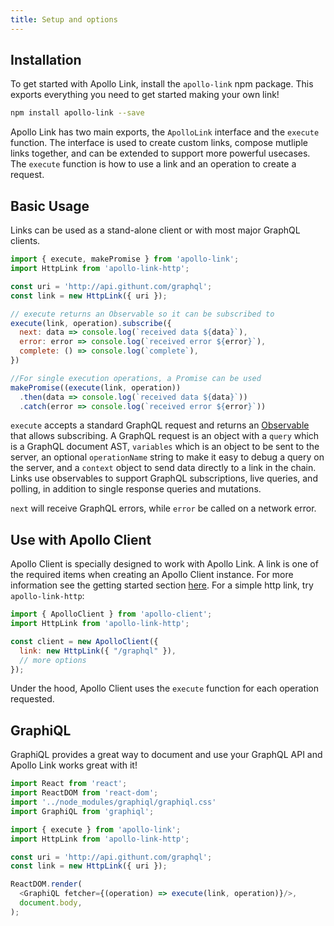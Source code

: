 ```yaml
---
title: Setup and options
---
```

<h2 id="installation">Installation</h2>

To get started with Apollo Link, install the `apollo-link` npm package. This exports everything you need to get started making your own link!

```bash
npm install apollo-link --save
```

Apollo Link has two main exports, the `ApolloLink` interface and the `execute` function. The interface is used to create custom links, compose mutliple links together, and can be extended to support more powerful usecases. The `execute` function is how to use a link and an operation to create a request.

<h2 id="basic-usage">Basic Usage</h2>

Links can be used as a stand-alone client or with most major GraphQL clients.

```js
import { execute, makePromise } from 'apollo-link';
import HttpLink from 'apollo-link-http';

const uri = 'http://api.githunt.com/graphql';
const link = new HttpLink({ uri });

// execute returns an Observable so it can be subscribed to
execute(link, operation).subscribe({
  next: data => console.log(`received data ${data}`),
  error: error => console.log(`received error ${error}`),
  complete: () => console.log(`complete`),
})

//For single execution operations, a Promise can be used
makePromise((execute(link, operation))
  .then(data => console.log(`received data ${data}`))
  .catch(error => console.log(`received error ${error}`))
```

`execute` accepts a standard GraphQL request and returns an [Observable](https://github.com/tc39/proposal-observable) that allows subscribing. A GraphQL request is an object with a `query` which is a GraphQL document AST, `variables` which is an object to be sent to the server, an optional `operationName` string to make it easy to debug a query on the server, and a `context` object to send data directly to a link in the chain.
Links use observables to support GraphQL subscriptions, live queries, and polling, in addition to single response queries and mutations.

`next` will receive GraphQL errors, while `error` be called on a network error.

<h2 id="apollo-client">Use with Apollo Client</h2>

Apollo Client is specially designed to work with Apollo Link. A link is one of the required items when creating an Apollo Client instance. For more information see the getting started section [here](/core/apollo-client-api.html#constructor). For a simple http link, try `apollo-link-http`:

```js
import { ApolloClient } from 'apollo-client';
import HttpLink from 'apollo-link-http';

const client = new ApolloClient({
  link: new HttpLink({ "/graphql" }),
  // more options
});
```

Under the hood, Apollo Client uses the `execute` function for each operation requested.

<h2 id="graphiql">GraphiQL</h2>

GraphiQL provides a great way to document and use your GraphQL API and Apollo Link works great with it!

```js
import React from 'react';
import ReactDOM from 'react-dom';
import '../node_modules/graphiql/graphiql.css'
import GraphiQL from 'graphiql';

import { execute } from 'apollo-link';
import HttpLink from 'apollo-link-http';

const uri = 'http://api.githunt.com/graphql';
const link = new HttpLink({ uri });

ReactDOM.render(
  <GraphiQL fetcher={(operation) => execute(link, operation)}/>,
  document.body,
);
```
